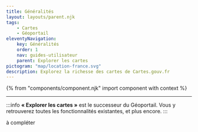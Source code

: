 ```yaml
---
title: Généralités
layout: layouts/parent.njk
tags:
    - Cartes
    - Géoportail
eleventyNavigation:
    key: Généralités
    order: 1
    nav: guides-utilisateur
    parent: Explorer les cartes
pictogram: "map/location-france.svg"
description: Explorez la richesse des cartes de Cartes.gouv.fr
---
```


{% from "components/component.njk" import component with context %}

---

:::info
**« Explorer les cartes »** est le successeur du Géoportail. Vous y retrouverez toutes les fonctionnalités existantes, et plus encore.
:::

à compléter